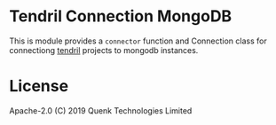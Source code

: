 # Tendril Connection MongoDB

This is module provides a `connector` function and Connection class for
connectiong [tendril](https://github.com/quenktechnologies) projects to 
mongodb instances.

# License

Apache-2.0 (C) 2019 Quenk Technologies Limited 

